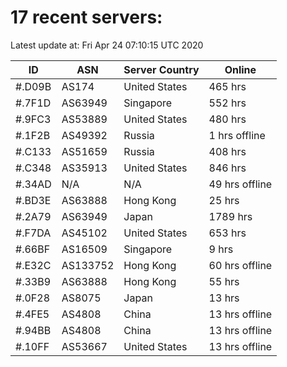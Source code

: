 # 17 recent servers:

Latest update at: Fri Apr 24 07:10:15 UTC 2020

| ID | ASN | Server Country | Online |
| -- | --- | -------------- | ------ |
| #.D09B | AS174 | United States | 465 hrs |
| #.7F1D | AS63949 | Singapore | 552 hrs |
| #.9FC3 | AS53889 | United States | 480 hrs |
| #.1F2B | AS49392 | Russia | 1 hrs offline |
| #.C133 | AS51659 | Russia | 408 hrs |
| #.C348 | AS35913 | United States | 846 hrs |
| #.34AD | N/A | N/A | 49 hrs offline |
| #.BD3E | AS63888 | Hong Kong | 25 hrs |
| #.2A79 | AS63949 | Japan | 1789 hrs |
| #.F7DA | AS45102 | United States | 653 hrs |
| #.66BF | AS16509 | Singapore | 9 hrs |
| #.E32C | AS133752 | Hong Kong | 60 hrs offline |
| #.33B9 | AS63888 | Hong Kong | 55 hrs |
| #.0F28 | AS8075 | Japan | 13 hrs |
| #.4FE5 | AS4808 | China | 13 hrs offline |
| #.94BB | AS4808 | China | 13 hrs offline |
| #.10FF | AS53667 | United States | 13 hrs offline |

